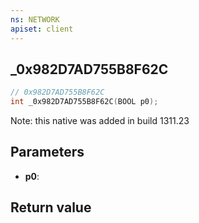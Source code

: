 ```yaml
---
ns: NETWORK
apiset: client
---
```

## _0x982D7AD755B8F62C

```c
// 0x982D7AD755B8F62C
int _0x982D7AD755B8F62C(BOOL p0);
```

Note: this native was added in build 1311.23

## Parameters
* **p0**:

## Return value

